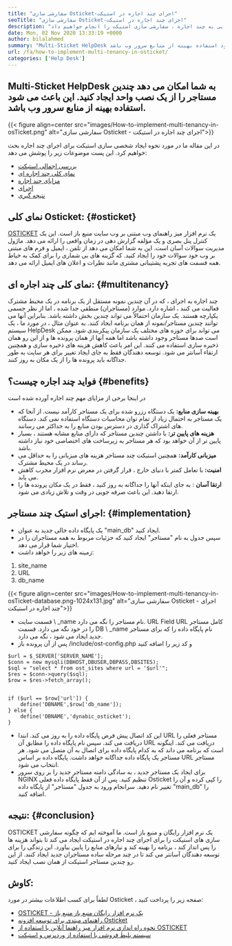 ```yaml
---
title: "سفارشی سازی Osticket-اجرای چند اجاره در استیکت" 
seoTitle: "سفارشی سازی Osticket-اجرای چند اجاره در استیکت" 
description: "اجرای چند اجاره در استیک می تواند هزینه ها و استفاده از منابع را صرفه جویی کند. در این مقاله ، ما برای دستیابی به چند اجاره ، سفارشی سازی استیکت را انجام خواهیم داد." 
date: Mon, 02 Nov 2020 13:33:19 +0000
author: bilalahmed
summary: "Multi-Sticket HelpDesk به شما امکان می دهد چندین مستاجر را از یک نصب واحد ایجاد کنید. این باعث می شود استفاده بهینه از منابع سرور وب باشد." 
url: /fa/how-to-implement-multi-tenancy-in-osticket/
categories: ['Help Desk']
---
```


## Multi-Sticket HelpDesk به شما امکان می دهد چندین مستاجر را از یک نصب واحد ایجاد کنید. این باعث می شود استفاده بهینه از منابع سرور وب باشد.

{{< figure align=center src="images/How-to-implement-multi-tenancy-in-osTicket.png" alt="سفارشی سازی Osticket - اجرای چند اجاره در استیکت">}}

در این مقاله ما در مورد نحوه ایجاد شخصی سازی استیکت برای اجرای چند اجاره بحث خواهیم کرد. این پست موضوعات زیر را پوشش می دهد:
  * [بررسی اجمالی استیکت][1]
  * [نمای کلی چند اجاره ای][2]
  * [مزایای چند اجاره][3]
  * [اجرای][3]
  * [نتیجه گیری][4]

## نمای کلی Osticket: {#osticket}

[OSTICKET][5] یک نرم افزار میز راهنمای وب مبتنی بر وب سایت منبع باز است. این یک کنترل پنل بصری و یک مؤلفه گزارش دهی در زمان واقعی را ارائه می دهد. ماژول مدیریت سوالات آسان است. این به شما امکان می دهد از تلفن ، ایمیل و فرم های مبتنی بر وب خود سوالات خود را ایجاد کنید. که گزینه های بی شماری را برای کمک به خیاط همه قسمت های تجربه پشتیبانی مشتری مانند نظرات و اعلان های ایمیل ارائه می دهد.

## نمای کلی چند اجاره ای: {#multitenancy}

چند اجاره به اجرای ، که در آن چندین نمونه مستقل از یک برنامه در یک محیط مشترک فعالیت می کنند ، اشاره دارد. موارد (مستاجران) منطقی جدا شده ، اما از نظر جسمی یکپارچه هستند. یک سازمان احتمالاً می تواند چندین بخش داشته باشد. بنابراین آنها می توانند چندین مستاجر/نمونه از همان برنامه ایجاد کنند. به عنوان مثال ، در مورد ما ، یک سیستم HelpDesk می تواند برای حوزه های مختلف یک سازمان پیکربندی شود. ممکن است صدها مستاجر وجود داشته باشد اما همه آنها از همان پرونده ها و از این رو همان ذخیره سازی استفاده می کنند. این امر باعث کاهش هزینه های ذخیره سازی و همچنین ارتقاء آسانتر می شود. توسعه دهندگان فقط به جای ایجاد تغییر برای هر سایت به طور جداگانه باید پرونده ها را از یک مکان به روز کنند.

## فواید چند اجاره چیست؟ {#benefits}

در اینجا برخی از مزایای مهم چند اجاره آورده شده است
*  **بهینه سازی منابع:**   یک دستگاه رزرو شده برای یک مستاجر کارآمد نیست. از آنجا که یک مستاجر به احتمال زیاد از تمام توان محاسبات دستگاه استفاده نمی کند. دستگاه های اشتراک گذاری در دسترس بودن منابع را به حداکثر می رسانند.
*  **هزینه های پایین تر:**   با داشتن چندین مستاجر که دارای منابع مشابه هستند ، بسیار پایین تر از آن خواهد بود که هر مستاجر به زیرساخت های اختصاصی خود نیاز داشته باشد.
*  **میزبانی کارآمد:**   همچنین استیکت چند مستاجر هزینه های میزبانی را به حداقل می رساند در یک محیط مشترک.
*  **امنیت:**   با تعامل کمتر با دنیای خارج ، قرار گرفتن در معرض نرم افزار مخرب کاهش می یابد.
*  **ارتقا آسان**  : به جای اینکه آنها را جداگانه به روز کنید ، فقط در یک مکان پرونده ها را ارتقا دهید. این باعث صرفه جویی در وقت و تلاش زیادی می شود.

## اجرای استیک چند مستاجر: {#implementation}

  * یک پایگاه داده خالی جدید به عنوان "main_db" ایجاد کنید.
  * سپس جدول به نام "مستاجر" ایجاد کنید که جزئیات مربوط به همه مستاجران را در اختیار شما قرار می دهد.
  * زمینه های زیر را خواهد داشت:
  1. site_name
  2. URL
  3. db_name

{{< figure align=center src="images/How-to-implement-multi-tenancy-in-osTicket-database.png-1024x131.jpg" alt="سفارشی سازی Osticket - اجرای چند اجاره در استیکت">}}

  * قسمت سایت \ _name نام مستاجر را نگه می دارد. URL Field URL کامل مستاجر را در خود نگه می دارد. قسمت DB \ _name نام پایگاه داده را که برای مستاجر جدید ایجاد می شود ، نگه می دارد.
  * پس از آن پرونده باز /include/ost-config.php و کد زیر را اضافه کنید
```
$url = $_SERVER['SERVER_NAME'];
$conn = new mysqli(DBHOST,DBUSER,DBPASS,DBSITES);
$sql = "select * from ost_sites where url = '$url'";
$res = $conn->query($sql);
$row = $res->fetch_array();


if ($url == $row['url']) {
	define('DBNAME',$row['db_name']);
} else {
	define('DBNAME','dynabic_osticket');
}

```
  * این کد اتصال پیش فرض پایگاه داده را به روز می کند. ابتدا URL مستاجر فعلی را دریافت می کند. سپس نام پایگاه داده را مطابق آن URL دریافت می کند. اینگونه است که برنامه می داند که به کدام پایگاه داده برای اتصال به آن متصل می شود. هر مستاجر یک پایگاه داده جداگانه خواهد داشت. پایگاه داده بر اساس URL مستاجر انتخاب می شود.
  * برای ایجاد یک مستاجر جدید ، به سادگی دامنه مستاجر جدید را بر روی سرور NGINX تنظیم کنید. پس از آن فقط پایگاه داده فعلی Osticket را کپی کرده و آن را تغییر نام دهید. سرانجام ورود به جدول "مستاجر" از پایگاه داده "main_db" را اضافه کنید.

## نتیجه: {#conclusion}

OSTICKET یک نرم افزار رایگان و منبع باز است. ما آموخته ایم که چگونه سفارشی سازی های استیکت را برای اجرای چند اجاره در استیکت ایجاد می کند تا بتواند هزینه ها را پس انداز کند ، برنامه را بهینه کند و نیازهای منابع را پایین بیاورد. این زندگی را برای توسعه دهندگان آسانتر می کند تا در چند مرحله ساده مستاجران جدید ایجاد کنند. از این رو چندین مستاجر استیکت از همان نصب ایجاد کنید.

## کاوش:
لطفاً برای کسب اطلاعات بیشتر در مورد Osticket ، صفحه زیر را پرداخت کنید:
  * [OSTICKET - یک نرم افزار رایگان منبع باز منبع باز][5]
  * [راهنمای مبتدی برای توسعه افزونه Osticket][6]
  * [نحوه راه اندازی نرم افزار میز راهنما آنلاین با استفاده از OSTICKET][7]
  * [سیستم بلیط فروشی با استفاده از وردپرس و استیکت][8]



 [1]: #osticket
 [2]: #multitenancy
 [3]: #benefits
 [4]: #conclusion
 [5]: https://products.containerize.com/helpdesk/osticket
 [6]: https://blog.containerize.com/helpdesk/how-to-develop-osticket-plugin-it-helpdesk-software/
 [7]: https://blog.containerize.com/helpdesk/how-to-set-up-help-desk-system-using-osticket/
 [8]: https://blog.containerize.com/blogging/automate-ticketing-system-using-wordpress-and-osticket/
